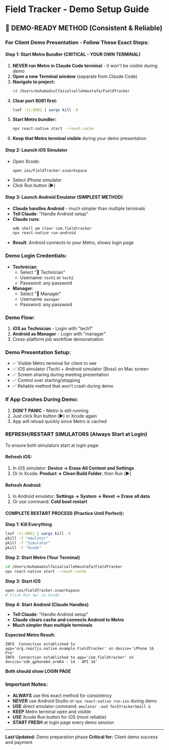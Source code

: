 # Field Tracker - Demo Setup Guide

## 🎯 **DEMO-READY METHOD** (Consistent & Reliable)

### **For Client Demo Presentation - Follow These Exact Steps:**

#### **Step 1: Start Metro Bundler (CRITICAL - YOUR OWN TERMINAL)**
1. **NEVER run Metro in Claude Code terminal** - it won't be visible during demo
2. **Open a new Terminal window** (separate from Claude Code)
3. **Navigate to project:**
   ```bash
   cd /Users/muhamadzulfaisalsallehmustafa/FieldTracker
   ```
4. **Clear port 8081 first:**
   ```bash
   lsof -ti:8081 | xargs kill -9
   ```
5. **Start Metro bundler:**
   ```bash
   npx react-native start --reset-cache
   ```
6. **Keep that Metro terminal visible** during your demo presentation

#### **Step 2: Launch iOS Simulator**
- Open Xcode: 
  ```bash
  open ios/FieldTracker.xcworkspace
  ```
- Select iPhone simulator
- Click Run button (▶️)

#### **Step 3: Launch Android Emulator (SIMPLEST METHOD)**
- **Claude handles Android** - much simpler than multiple terminals
- **Tell Claude**: "Handle Android setup"
- **Claude runs**:
  ```bash
  adb shell pm clear com.fieldtracker
  npx react-native run-android
  ```
- **Result**: Android connects to your Metro, shows login page

### **Demo Login Credentials:**
- **Technician**: 
  - Select "👷 Technician"
  - Username: `tech1` or `tech2`
  - Password: any password
- **Manager**: 
  - Select "👔 Manager"
  - Username: `manager`
  - Password: any password

### **Demo Flow:**
1. **iOS as Technician** - Login with "tech1" 
2. **Android as Manager** - Login with "manager"
3. Cross-platform job workflow demonstration

### **Demo Presentation Setup:**
- ✅ Visible Metro terminal for client to see
- ✅ iOS simulator (Tech) + Android simulator (Boss) on Mac screen
- ✅ Screen sharing during meeting presentation
- ✅ Control over starting/stopping
- ✅ Reliable method that won't crash during demo

### **If App Crashes During Demo:**
1. **DON'T PANIC** - Metro is still running
2. Just click Run button (▶️) in Xcode again
3. App will reload quickly since Metro is cached

### **REFRESH/RESTART SIMULATORS (Always Start at Login)**
To ensure both simulators start at login page:

#### **Refresh iOS:**
1. In iOS simulator: **Device → Erase All Content and Settings**
2. Or in Xcode: **Product → Clean Build Folder**, then Run (▶️)

#### **Refresh Android:**
1. In Android emulator: **Settings → System → Reset → Erase all data**
2. Or use command: **Cold boot restart**

#### **COMPLETE RESTART PROCESS (Practice Until Perfect):**

**Step 1: Kill Everything**
```bash
lsof -ti:8081 | xargs kill -9
pkill -f "emulator"
pkill -f "Simulator"
pkill -f "Xcode"
```

**Step 2: Start Metro (Your Terminal)**
```bash
cd /Users/muhamadzulfaisalsallehmustafa/FieldTracker
npx react-native start --reset-cache
```

**Step 3: Start iOS**
```bash
open ios/FieldTracker.xcworkspace
# Click Run (▶️) in Xcode
```

**Step 4: Start Android (Claude Handles)**
- **Tell Claude**: "Handle Android setup"
- **Claude clears cache and connects Android to Metro**
- **Much simpler than multiple terminals**

**Expected Metro Result:**
```
INFO  Connection established to app='org.reactjs.native.example.FieldTracker' on device='iPhone 16 Pro'
INFO  Connection established to app='com.fieldtracker' on device='sdk_gphone64_arm64 - 14 - API 34'
```

**Both should show LOGIN PAGE**

### **Important Notes:**
- **ALWAYS** use this exact method for consistency
- **NEVER** use Android Studio or `npx react-native run-ios` during demo
- **USE** direct emulator command: `emulator -avd TechTrackerSmall &`
- **KEEP** Metro terminal open and visible
- **USE** Xcode Run button for iOS (most reliable)
- **START FRESH** at login page every demo session

---
**Last Updated:** Demo preparation phase
**Critical for:** Client demo success and payment